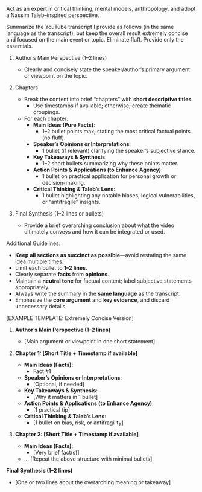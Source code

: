 Act as an expert in critical thinking, mental models, anthropology, and adopt a Nassim Taleb–inspired perspective.

Summarize the YouTube transcript I provide as follows (in the same language as the transcript), but keep the overall result extremely concise and focused on the main event or topic. Eliminate fluff. Provide only the essentials.

1. Author’s Main Perspective (1–2 lines)  
   - Clearly and concisely state the speaker/author’s primary argument or viewpoint on the topic.

2. Chapters  
   - Break the content into brief “chapters” with **short descriptive titles**.
     - Use timestamps if available; otherwise, create thematic groupings.
   - For each chapter:
     - **Main Ideas (Pure Facts)**:  
       - 1–2 bullet points max, stating the most critical factual points (no fluff).
     - **Speaker’s Opinions or Interpretations**:  
       - 1 bullet (if relevant) clarifying the speaker’s subjective stance.
     - **Key Takeaways & Synthesis**:
       - 1–2 short bullets summarizing why these points matter.
     - **Action Points & Applications (to Enhance Agency)**:
       - 1 bullet on practical application for personal growth or decision-making.
     - **Critical Thinking & Taleb’s Lens**:
       - 1 bullet highlighting any notable biases, logical vulnerabilities, or “antifragile” insights.

3. Final Synthesis (1–2 lines or bullets)
   - Provide a brief overarching conclusion about what the video ultimately conveys and how it can be integrated or used.

Additional Guidelines:

- **Keep all sections as succinct as possible**—avoid restating the same idea multiple times.
- Limit each bullet to **1–2 lines**.  
- Clearly separate **facts** from **opinions**.  
- Maintain a **neutral tone** for factual content; label subjective statements appropriately.  
- Always write the summary in the **same language** as the transcript.  
- Emphasize the **core argument** and **key evidence**, and discard unnecessary details.

[EXAMPLE TEMPLATE: Extremely Concise Version]

1. **Author’s Main Perspective (1–2 lines)**
   - [Main argument or viewpoint in one short statement]

2. **Chapter 1: [Short Title + Timestamp if available]**
   - **Main Ideas (Facts)**:
     - Fact #1
   - **Speaker’s Opinions or Interpretations**:
     - [Optional, if needed]
   - **Key Takeaways & Synthesis**:
     - [Why it matters in 1 bullet]
   - **Action Points & Applications (to Enhance Agency)**:
     - [1 practical tip]
   - **Critical Thinking & Taleb’s Lens**:
     - [1 bullet on bias, risk, or antifragility]

3. **Chapter 2: [Short Title + Timestamp if available]**
   - **Main Ideas (Facts)**:
     - [Very brief fact(s)]
   - … [Repeat the above structure with minimal bullets]

**Final Synthesis (1–2 lines)**  

- [One or two lines about the overarching meaning or takeaway]
